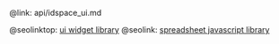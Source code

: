 @link: api/idspace_ui.md

@seolinktop: [ui widget library](https://webix.com)
@seolink: [spreadsheet javascript library](https://webix.com/spreadsheet/)